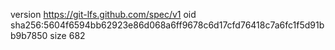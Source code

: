 version https://git-lfs.github.com/spec/v1
oid sha256:5604f6594bb62923e86d068a6ff9678c6d17cfd76418c7a6fc1f5d91bb9b7850
size 682
